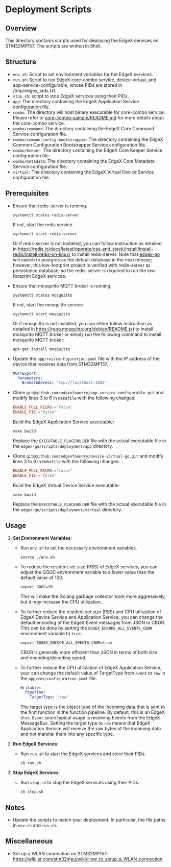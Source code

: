 # Deployment Scripts

## Overview
This directory contains scripts used for deploying the EdgeX services on STM32MP157. The scripts are written in Shell.

## Structure
- `env.sh`: Script to set environment variables for the EdgeX services.
- `run.sh`: Script to run EdgeX core-combo service, device-virtual, and app-service-configurable, whose PIDs are stored in /tmp/edgex_pids.txt.
- `stop.sh`: script to stop EdgeX services using their PIDs.
- `app`: The directory containing the EdgeX Application Service configuration file.
- `combo`: The directory will host binary executable for core-combo service. Please refer to [core-combo-sample/README.md](../core-combo-sample/README.md) for more details about the core-combo service.
- `combo/command`: The directory containing the EdgeX Core Command Service configuration file.
- `combo/common-config-bootstrapper`: The directory containing the EdgeX Common Configuration Bootstrapper Service configuration file.
- `combo/keeper`: The directory containing the EdgeX Core Keeper Service configuration file.
- `combo/metadata`: The directory containing the EdgeX Core Metadata Service configuration file.
- `virtual`: The directory containing the EdgeX Virtual Device Service configuration file.

## Prerequisites
- Ensure that redis-server is running.
  ```shell
  systemctl status redis-server
  ```
  If not, start the redis service.
  ```shell
  systemctl start redis-server
  ```
  Or if redis-server is not installed, you can follow instruction as detailed in https://redis.io/docs/latest/operate/oss_and_stack/install/install-redis/install-redis-on-linux/ to install redis-server.
  Note that [edgex-go](https://github.com/edgexfoundry/edgex-go) will switch to postgres as the default database in the next release; however, this low-footprint project is verified with redis-server as persistence database, so the redis-server is required to run the low-footprint EdgeX services. 

- Ensure that mosquitto MQTT broker is running.
  ```shell
  systemctl status mosquitto
  ```
  If not, start the mosquitto service.
  ```shell
  systemctl start mosquitto
  ```
  Or if mosquitto is not installed, you can either follow instruction as detailed in https://repo.mosquitto.org/debian/README.txt to install mosquitto MQTT broker or simply run the following command to install mosquitto MQTT broker:
  ```shell
  apt-get install mosquitto
  ```
- Update the `app/res/configuration.yaml` file with the IP address of the device that receives data from STM32MP157.
  ```yaml
  MQTTExport:
    Parameters:
      BrokerAddress: "tcp://localhost:1883"
  ```
- Clone `git@github.com:edgexfoundry/app-service-configurable.git` and modify lines 3 to 6 in `makefile` with the following changes:
  ```makefile
  ENABLE_FULL_RELRO:="false"
  ENABLE_PIE:="false"
  ```
  Build the EdgeX Application Service executable:
  ```shell
  make build
  ```
  Replace the `EXECUTABLE_PLACEHOLDER` file with the actual executable file in the `edgex-go/scripts/deployment/app` directory.
- Clone `git@github.com:edgexfoundry/device-virtual-go.git` and modify lines 3 to 6 in `Makefile` with the following changes:
  ```makefile
  ENABLE_FULL_RELRO:="false"
  ENABLE_PIE:="false"
  ```
  Build the EdgeX Virtual Device Service executable:
  ```shell
  make build
  ```
  Replace the `EXECUTABLE_PLACEHOLDER` file with the actual executable file in the `edgex-go/scripts/deployment/virtual` directory.

## Usage

1. **Set Environment Variables**:
    - Run `env.sh` to set the necessary environment variables.
      ```shell
      source ./env.sh
      ```
    - To reduce the resident set size (RSS) of EdgeX services, you can adjust the GOGC environment variable to a lower value than the default value of 100.
      ```shell
      export GOGC=20
      ```
      This will make the Golang garbage collector work more aggressively, but it may increase the CPU utilization.
    - To further reduce the resident set size (RSS) and CPU utilization of EdgeX Device Service and Application Service, you can change the default encoding of the EdgeX Event messages from JSON to CBOR. This can be done by setting the `EDGEX_ENCODE_ALL_EVENTS_CBOR` environment variable to `true`.
      ```shell
      export EDGEX_ENCODE_ALL_EVENTS_CBOR=true
      ```
      CBOR is generally more efficient than JSON in terms of both size and encoding/decoding speed.

    - To further reduce the CPU utilization of EdgeX Application Service, your can change the default value of TargetType from `event` to `raw` in the `app/res/configuration.yaml` file.
      ```yaml
      Writable:
        Pipeline:
          TargetType: "raw"
      ```
      The target type is the object type of the incoming data that is sent to the first function in the function pipeline. By default, this is an EdgeX `dtos.Event` since typical usage is receiving Events from the EdgeX MessageBus.
      Setting the target type to `raw` means that EdgeX Application Service will receive the raw bytes of the incoming data and not marshal them into any specific type.

2. **Run EdgeX Services**:
    - Run `run.sh` to start the EdgeX services and store their PIDs.
      ```shell
      sh run.sh
      ```

3. **Stop EdgeX Services**:
    - Run `stop.sh` to stop the EdgeX services using their PIDs.
      ```shell
      sh stop.sh
      ```

## Notes
- Update the scripts to match your deployment. In particular, the file paths in `env.sh` and `run.sh`.

## Miscellaneous

- Set up a WLAN connection on STM32MP157: https://wiki.st.com/stm32mpu/wiki/How_to_setup_a_WLAN_connection

